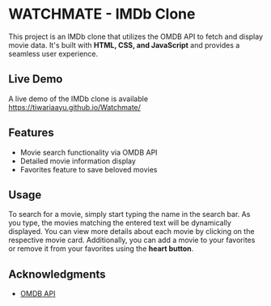 # WATCHMATE - IMDb Clone

This project is an IMDb clone that utilizes the OMDB API to fetch and display movie data. It's built with **HTML, CSS, and JavaScript** and provides a seamless user experience.


## Live Demo

A live demo of the IMDb clone is available
https://tiwariaayu.github.io/Watchmate/


## Features

- Movie search functionality via OMDB API
- Detailed movie information display
- Favorites feature to save beloved movies


## Usage

To search for a movie, simply start typing the name in the search bar. As you type, the movies matching the entered text will be dynamically displayed. You can view more details about each movie by clicking on the respective movie card. Additionally, you can add a movie to your favorites or remove it from your favorites using the **heart button**.


## Acknowledgments

- [OMDB API](https://www.omdbapi.com/)
